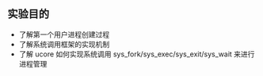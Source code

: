 ## 实验目的

- 了解第一个用户进程创建过程
- 了解系统调用框架的实现机制
- 了解 ucore 如何实现系统调用 sys_fork/sys_exec/sys_exit/sys_wait 来进行进程管理
